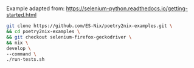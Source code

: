 
#

Example adapted from:
https://selenium-python.readthedocs.io/getting-started.html


```bash
git clone https://github.com/ES-Nix/poetry2nix-examples.git \
&& cd poetry2nix-examples \
&& git checkout selenium-firefox-geckodriver \
&& nix \
develop \
--command \
./run-tests.sh
```

